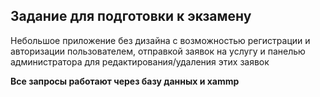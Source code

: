 ## Задание для подготовки к экзамену ##

Небольшое приложение без дизайна с возможностью регистрации и авторизации пользователем, отправкой заявок на услугу и панелью администратора для редактирования/удаления этих заявок

**Все запросы работают через базу данных и xammp**
